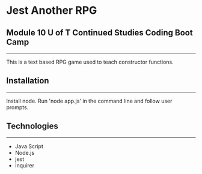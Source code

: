 # Jest Another RPG

## Module 10 U of T Continued Studies Coding Boot Camp
--- 

This is a text based RPG game used to teach constructor functions.


## Installation
--- 

Install node. Run 'node app.js' in the command line and follow user prompts.



## Technologies
 ---  
* Java Script
* Node.js
* jest
* inquirer
